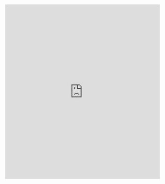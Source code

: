 <p><iframe allowfullscreen width="100%" height="569" class="google-slides-iframe" frameborder="0" scrolling="no" src="https://docs.google.com/presentation/d/e/2PACX-1vQPQUPFtrj1cg-GxqYtQGG_yWidHF40acChN4TXa4CrCa_SoqpMR00V0m8uOuhalf8IMSU3GdsbFZXT/embed?start=false&amp;loop=false&amp;delayms=3000"></iframe></p>